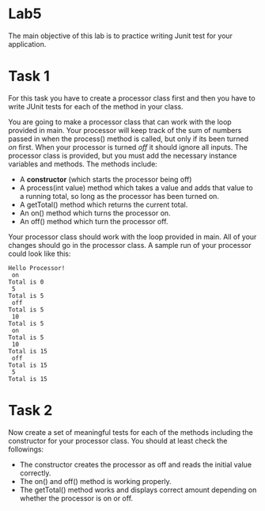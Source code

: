 # Lab5
The main objective of this lab is to practice writing Junit test for your application. 

# Task 1
For this task you have to create a processor class first and then you have to write JUnit tests for each of the method in your class.

You are going to make a processor class that can work with the loop provided in main. Your processor will keep track of the sum of numbers passed in when the process() method is called, but only if its been turned _on_ first. When your processor is turned _off_ it should ignore all inputs.
The processor class is provided, but you must add the necessary instance variables and methods. The methods include:

- A **constructor** (which starts the processor being off)
- A process(int value) method which takes a value and adds that value to a running total, so long as the processor has been turned on.
- A getTotal() method which returns the current total.
- An on() method which turns the processor on.
- An off() method which turn the processor off.

Your processor class should work with the loop provided in main. All of your changes should go in the processor class.
A sample run of your processor could look like this:
```
Hello Processor!
 on
Total is 0
 5
Total is 5
 off
Total is 5
 10
Total is 5
 on
Total is 5
 10
Total is 15
 off
Total is 15
 5
Total is 15
```
# Task 2
Now create a set of meaningful tests for each of the methods including the constructor for your processor class.
You should at least check the followings:
- The constructor creates the processor as off and reads the initial value correctly.
- The on() and off() method is working properly.
- The getTotal() method works and displays correct amount depending on whether the processor is on or off.

